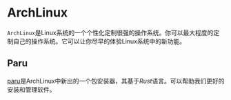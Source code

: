 # ArchLinux

`ArchLinux`是Linux系统的一个个性化定制很强的操作系统。你可以最大程度的定制自己的操作系统。它可以让你尽早的体验Linux系统中的新功能。

## Paru

[paru](./paru.md)是ArchLinux中新出的一个包安装器，其基于*Rust*语言。可以帮助我们更好的安装和管理软件。